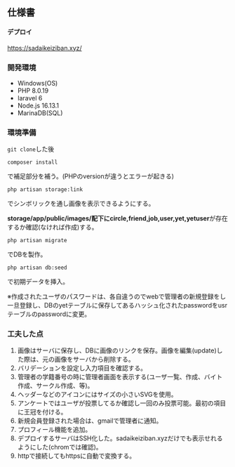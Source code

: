 ## 仕様書

#### デプロイ
https://sadaikeiziban.xyz/

### 開発環境
- Windows(OS)
- PHP 8.0.19
- laravel 6
- Node.js 16.13.1
- MarinaDB(SQL)

### 環境準備
`git clone`した後

`composer install`

で補足部分を補う。(PHPのversionが違うとエラーが起きる)

`php artisan storage:link`

でシンボリックを通し画像を表示できるようにする。

**storage/app/public/images/**配下に**circle,friend,job,user,yet,yetuser**が存在するか確認(なければ作成)する。

`php artisan migrate`

でDBを製作。

`php artisan db:seed`

で初期データを挿入。

※作成されたユーザのパスワードは、各自違うのでwebで管理者の新規登録をし一旦登録し、DBのyetテーブルに保存してあるハッシュ化されたpasswordをusrテーブルのpasswordに変更。

### 工夫した点
1. 画像はサーバに保存し、DBに画像のリンクを保存。画像を編集(update)した際は、元の画像をサーバから削除する。
1. バリデーションを設定し入力項目を確認する。
1. 管理者の学籍番号の時に管理者画面を表示する(ユーザ一覧、作成、バイト作成、サークル作成、等)。
1. ヘッダーなどのアイコンにはサイズの小さいSVGを使用。
1. アンケートではユーザが投票してるか確認し一回のみ投票可能。最初の項目に王冠を付ける。
1. 新規会員登録された場合は、gmailで管理者に通知。
1. プロフィール機能を追加。
1. デプロイするサーバはSSH化した。sadaikeiziban.xyzだけでも表示せれるようにした(chromでは確認)。
1. httpで接続してもhttpsに自動で変換する。
